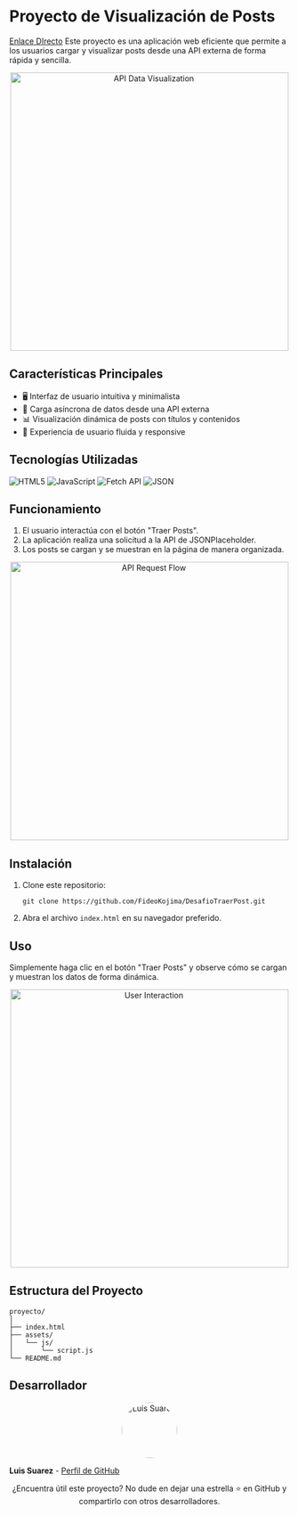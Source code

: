 # Proyecto de Visualización de Posts
[Enlace DIrecto](https://desafio-traer-post.vercel.app/)
Este proyecto es una aplicación web eficiente que permite a los usuarios cargar y visualizar posts desde una API externa de forma rápida y sencilla.

<p align="center">
  <img src="https://media.giphy.com/media/v1.Y2lkPTc5MGI3NjExbXZ5Y3Uxd3I4YnA2MTdwcmI2ZGpzY2dlOTk5MWhqd3UwNjBnMTRzaCZlcD12MV9pbnRlcm5hbF9naWZfYnlfaWQmY3Q9Zw/l3vRaWAPakjiEUhH2/giphy.gif" alt="API Data Visualization" width="500">
</p>

## Características Principales

- 🖥️ Interfaz de usuario intuitiva y minimalista
- 🚀 Carga asíncrona de datos desde una API externa
- 📊 Visualización dinámica de posts con títulos y contenidos
- 📱 Experiencia de usuario fluida y responsive

## Tecnologías Utilizadas

![HTML5](https://img.shields.io/badge/html5-%23E34F26.svg?style=for-the-badge&logo=html5&logoColor=white)
![JavaScript](https://img.shields.io/badge/javascript-%23323330.svg?style=for-the-badge&logo=javascript&logoColor=%23F7DF1E)
![Fetch API](https://img.shields.io/badge/Fetch%20API-000000?style=for-the-badge&logo=javascript&logoColor=white)
![JSON](https://img.shields.io/badge/JSON-000000?style=for-the-badge&logo=json&logoColor=white)

## Funcionamiento

1. El usuario interactúa con el botón "Traer Posts".
2. La aplicación realiza una solicitud a la API de JSONPlaceholder.
3. Los posts se cargan y se muestran en la página de manera organizada.

<p align="center">
  <img src="https://media.giphy.com/media/v1.Y2lkPTc5MGI3NjExbGwwenMzeTJ5dmk0djE3ZTk2cHdraWcycjg5dXV6ajZoeDdyY3J2aCZlcD12MV9pbnRlcm5hbF9naWZfYnlfaWQmY3Q9Zw/3oKIPa2TdahY8LAAxy/giphy.gif" alt="API Request Flow" width="500">
</p>

## Instalación

1. Clone este repositorio:
   ```
   git clone https://github.com/FideoKojima/DesafioTraerPost.git
   ```
2. Abra el archivo `index.html` en su navegador preferido.

## Uso

Simplemente haga clic en el botón "Traer Posts" y observe cómo se cargan y muestran los datos de forma dinámica.

<p align="center">
  <img src="https://media.giphy.com/media/v1.Y2lkPTc5MGI3NjExbHR2aGR2Y2Joc3Y0OGNwcm0wNjFteWJsMHpveXR3dHJsZWRkeHF6dyZlcD12MV9pbnRlcm5hbF9naWZfYnlfaWQmY3Q9Zw/3oKIPweZSWSUdVU9Gw/giphy.gif" alt="User Interaction" width="500">
</p>

## Estructura del Proyecto

```
proyecto/
│
├── index.html
├── assets/
│   └── js/
│       └── script.js
└── README.md
```

## Desarrollador

<p align="center">
  <img src="https://via.placeholder.com/100x100.png?text=LS" alt="Luis Suarez" width="100" height="100" style="border-radius: 50%;">
</p>

**Luis Suarez** - [Perfil de GitHub](https://github.com/FideoKojima)


<p align="center">
  ¿Encuentra útil este proyecto? No dude en dejar una estrella ⭐ en GitHub y compartirlo con otros desarrolladores.
</p>
